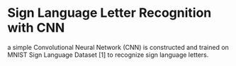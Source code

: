 # Sign Language Letter Recognition with CNN
 a simple Convolutional Neural Network (CNN) is constructed and trained on MNIST Sign Language Dataset [1] to recognize sign language letters.
